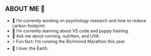 ## ABOUT ME 👋

- 🔭 I’m currently working on psychology research and how to reduce carbon footprint.
- 🌱 I’m currently learning about VS code and puppy training.
- 💬 Ask me about running, nutrition, and UVA.
- ⚡ Fun fact: I'm running the Richmond Marathon this year.
- 💛 I love: the Earth.
